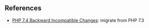## References

- [PHP 7.4 Backward Incompatible Changes](https://www.php.net/manual/en/migration74.incompatible.php#migration74.incompatible): migrate from PHP 7.3